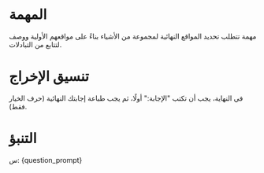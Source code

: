 # المهمة
مهمة تتطلب تحديد المواقع النهائية لمجموعة من الأشياء بناءً على مواقعهم الأولية ووصف لتتابع من التبادلات.

# تنسيق الإخراج
في النهاية، يجب أن تكتب "الإجابة:" أولًا، ثم يجب طباعة إجابتك النهائية (حرف الخيار فقط).

# التنبؤ
س: {question_prompt}
